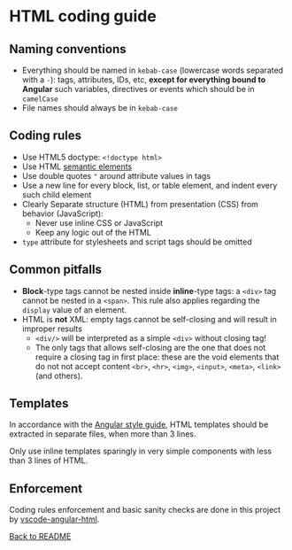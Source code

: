 # HTML coding guide

## Naming conventions

- Everything should be named in `kebab-case` (lowercase words separated with a `-`): tags, attributes, IDs, etc,
  **except for everything bound to Angular** such variables, directives or events which should be in `camelCase`
- File names should always be in `kebab-case`

## Coding rules

- Use HTML5 doctype: `<!doctype html>`
- Use HTML [semantic elements](https://developer.mozilla.org/docs/Web/HTML/Sections_and_Outlines_of_an_HTML5_document)
- Use double quotes `"` around attribute values in tags
- Use a new line for every block, list, or table element, and indent every such child element
- Clearly Separate structure (HTML) from presentation (CSS) from behavior (JavaScript):
  * Never use inline CSS or JavaScript
  * Keep any logic out of the HTML
- `type` attribute for stylesheets and script tags should be omitted

## Common pitfalls

- **Block**-type tags cannot be nested inside **inline**-type tags: a `<div>` tag cannot be nested in a `<span>`.
  This rule also applies regarding the `display` value of an element.
- HTML is **not** XML: empty tags cannot be self-closing and will result in improper results
  * `<div/>` will be interpreted as a simple `<div>` without closing tag!
  * The only tags that allows self-closing are the one that does not require a closing tag in first place:
    these are the void elements that do not not accept content `<br>`, `<hr>`, `<img>`, `<input>`, `<meta>`, `<link>`
    (and others).
    
## Templates

In accordance with the [Angular style guide](https://angular.io/guide/styleguide), HTML templates should be extracted in
separate files, when more than 3 lines.

Only use inline templates sparingly in very simple components with less than 3 lines of HTML.

## Enforcement

Coding rules enforcement and basic sanity checks are done in this project by [vscode-angular-html](https://github.com/ghaschel/vscode-angular-html).
 
[Back to README](../README.md)
